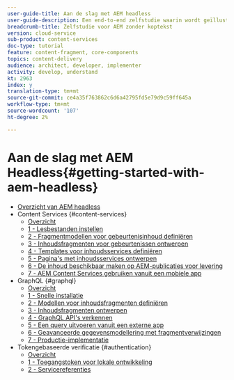 ```yaml
---
user-guide-title: Aan de slag met AEM headless
user-guide-description: Een end-to-end zelfstudie waarin wordt geïllustreerd hoe u inhoud kunt samenstellen en beschikbaar maken met AEM headless.
breadcrumb-title: Zelfstudie voor AEM zonder koptekst
version: cloud-service
sub-product: content-services
doc-type: tutorial
feature: content-fragment, core-components
topics: content-delivery
audience: architect, developer, implementer
activity: develop, understand
kt: 2963
index: y
translation-type: tm+mt
source-git-commit: ce4a35f763862c6d6a42795fd5e79d9c59ff645a
workflow-type: tm+mt
source-wordcount: '107'
ht-degree: 2%

---
```



# Aan de slag met AEM Headless{#getting-started-with-aem-headless}

+ [Overzicht van AEM headless](./overview.md)
+ Content Services {#content-services}
   + [Overzicht](./content-services/overview.md)
   + [1 - Lesbestanden instellen](./content-services/chapter-1.md)
   + [2 - Fragmentmodellen voor gebeurtenisinhoud definiëren](./content-services/chapter-2.md)
   + [3 - Inhoudsfragmenten voor gebeurtenissen ontwerpen](./content-services/chapter-3.md)
   + [4 - Templates voor inhoudsservices definiëren](./content-services/chapter-4.md)
   + [5 - Pagina&#39;s met inhoudsservices ontwerpen](./content-services/chapter-5.md)
   + [6 - De inhoud beschikbaar maken op AEM-publicaties voor levering](./content-services/chapter-6.md)
   + [7 - AEM Content Services gebruiken vanuit een mobiele app](./content-services/chapter-7.md)
+ GraphQL {#graphql}
   + [Overzicht](./graphql/overview.md)
   + [1 - Snelle installatie](./graphql/setup.md)
   + [2 - Modellen voor inhoudsfragmenten definiëren](./graphql/content-fragment-models.md)
   + [3 - Inhoudsfragmenten ontwerpen](./graphql/author-content-fragments.md)
   + [4 - GraphQL API&#39;s verkennen](./graphql/explore-graphql-api.md)
   + [5 - Een query uitvoeren vanuit een externe app](./graphql/graphql-and-external-app.md)
   + [6 - Geavanceerde gegevensmodellering met fragmentverwijzingen](./graphql/fragment-references.md)
   + [7 - Productie-implementatie](./graphql/production-deployment.md)
+ Tokengebaseerde verificatie {#authentication}
   + [Overzicht](./authentication/overview.md)
   + [1 - Toegangstoken voor lokale ontwikkeling](./authentication/local-development-access-token.md)
   + [2 - Servicereferenties](./authentication/service-credentials.md)